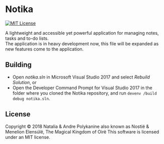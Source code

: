 # Notika
[![MIT License](https://img.shields.io/badge/license-MIT-blue.svg)](https://github.com/Oire/Notika/blob/master/LICENSE)

A lightweight and accessible yet powerful application for managing notes, tasks and to-do lists.  
The application is in heavy development now, this file will be expanded as new features come to the application.

## Building
- Open *notika.sln* in Microsoft Visual Studio 2017 and select *Rebuild Solution*, or
- Open the Developer Command Prompt for Visual Studio 2017 in the folder where you cloned the Notika repository, and run `devenv /build debug notika.sln`.


## License
Copyright © 2018 Natalia & Andre Polykanine also known as Nostië & Menelion Elensúlë, The Magical Kingdom of Oirë
This software is licensed under an MIT license.